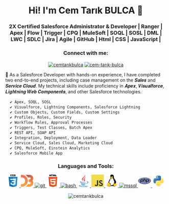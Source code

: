 <h1 align="center">Hi! I'm Cem Tarık BULCA 👋</h1>
<h3 align="center">2X Certified Salesforce Administrator & Developer | Ranger | Apex | Flow | Trigger | CPQ | MuleSoft | SOQL | SOSL | DML | LWC | SDLC | Jira | Agile | GitHub | Html | CSS | JavaScript |</h3>

<h3 align="center">Connect with me:</h3>
<p align="center">
<a href="https://trailblazer.me/id/cbulca" target="_blank"><img align="center" src="https://ui.trailhead.com/profile/v1.5.0/images/salesforce.svg" alt="cemtarıkbulca" height="30" width="40" /></a>
<a href="https://www.linkedin.com/in/cem-tarık-bulca-" target="_blank"><img align="center" src="https://raw.githubusercontent.com/rahuldkjain/github-profile-readme-generator/master/src/images/icons/Social/linked-in-alt.svg" alt="cem-tarık-bulca" height="30" width="40" /></a>
</p>

📌 As a Salesforce Developer with hands-on experience, I have completed two end-to-end projects, including case management on the 𝑺𝒂𝒍𝒆𝒔 and 𝑺𝒆𝒓𝒗𝒊𝒄𝒆 𝑪𝒍𝒐𝒖𝒅.  My technical skills include proficiency in 𝑨𝒑𝒆𝒙, 𝑽𝒊𝒔𝒖𝒂𝒍𝒇𝒐𝒓𝒄𝒆, 𝑳𝒊𝒈𝒉𝒕𝒏𝒊𝒏𝒈 𝑾𝒆𝒃 𝑪𝒐𝒎𝒑𝒐𝒏𝒆𝒏𝒕𝒔, and other Salesforce technologies.

      ✔ Apex, SOQL, SOSL
      ✔ Visualforce, Lightning Components, Salesforce Lightning
      ✔ Custom Objects, Custom Fields, Custom Settings
      ✔ Profiles, Roles, Security
      ✔ Workflow Rules, Approval Processes
      ✔ Triggers, Test Classes, Batch Apex
      ✔ REST API, SOAP API
      ✔ Integration, Deployment, Data Loader
      ✔ Service Cloud, Sales Cloud, Marketing Cloud
      ✔ CPQ, MuleSoft, Einstein Analytics
      ✔ Salesforce Mobile App

<h3 align="center">Languages and Tools:</h3>
<p align="center">  <a href="https://www.w3schools.com/css/" target="_blank" rel="noreferrer"> <img src="https://raw.githubusercontent.com/devicons/devicon/master/icons/css3/css3-original-wordmark.svg" alt="css3" width="40" height="40"/> </a> <a href="https://d3js.org/" target="_blank" rel="noreferrer"> <img src="https://raw.githubusercontent.com/devicons/devicon/master/icons/d3js/d3js-original.svg" alt="d3js" width="40" height="40"/> </a> <a href="https://git-scm.com/" target="_blank" rel="noreferrer"> <img src="https://www.vectorlogo.zone/logos/git-scm/git-scm-icon.svg" alt="git" width="40" height="40"/> </a> <a href="https://www.w3.org/html/" target="_blank" rel="noreferrer"> <img src="https://raw.githubusercontent.com/devicons/devicon/master/icons/html5/html5-original-wordmark.svg" alt="html5" width="40" height="40"/> </a> <a href="https://www.gnu.org/software/bash/" target="_blank" rel="noreferrer"> <img src="https://www.vectorlogo.zone/logos/gnu_bash/gnu_bash-icon.svg" alt="bash" width="40" height="40"/> </a><a href="https://www.java.com" target="_blank" rel="noreferrer"> <img src="https://raw.githubusercontent.com/devicons/devicon/master/icons/java/java-original.svg" alt="java" width="40" height="40"/> </a> <a href="https://developer.mozilla.org/en-US/docs/Web/JavaScript" target="_blank" rel="noreferrer"> <img src="https://raw.githubusercontent.com/devicons/devicon/master/icons/javascript/javascript-original.svg" alt="javascript" width="40" height="40"/> </a> <a href="https://www.linux.org/" target="_blank" rel="noreferrer"> <img src="https://raw.githubusercontent.com/devicons/devicon/master/icons/linux/linux-original.svg" alt="linux" width="40" height="40"/> </a> <a href="https://www.microsoft.com/en-us/sql-server" target="_blank" rel="noreferrer"> <img src="https://www.svgrepo.com/show/303229/microsoft-sql-server-logo.svg" alt="mssql" width="40" height="40"/> </a> <a href="https://www.php.net" target="_blank" rel="noreferrer"> <img src="https://raw.githubusercontent.com/devicons/devicon/master/icons/php/php-original.svg" alt="php" width="40" height="40"/> </a> <a href="https://www.python.org" target="_blank" rel="noreferrer"> <img src="https://raw.githubusercontent.com/devicons/devicon/master/icons/python/python-original.svg" alt="python" width="40" height="40"/> </a> </p>



<p align="center" ><img align="center" src="https://github-readme-streak-stats.herokuapp.com/?user=ctbulca&" alt="cemtarıkbulca" /></p>
